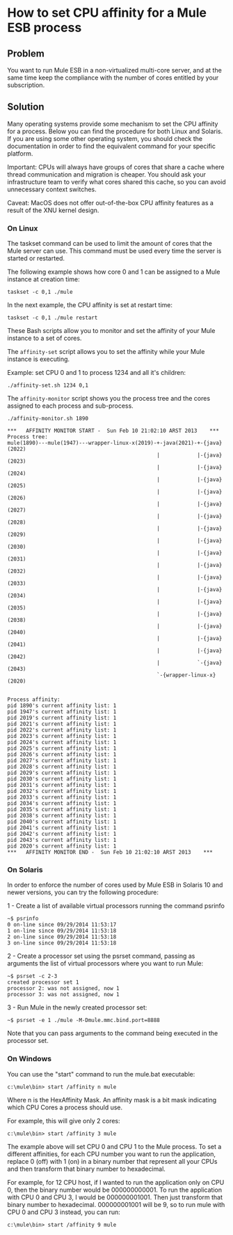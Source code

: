 # How to set CPU affinity for a Mule ESB process


## Problem

You want to run Mule ESB in a non-virtualized multi-core server, and at the same time keep the compliance with the number of cores entitled by your subscription.


## Solution

Many operating systems provide some mechanism to set the CPU affinity for a process. Below you can find the procedure for both Linux and Solaris. If you are using some other operating system, you should check the documentation in order to find the equivalent command for your specific platform.

Important: CPUs will always have groups of cores that share a cache where thread communication and migration is cheaper. You should ask your infrastructure team to verify what cores shared this cache, so you can avoid unnecessary context switches.

Caveat: MacOS does not offer out-of-the-box CPU affinity features as a result of the XNU kernel design.


### On Linux

The taskset command can be used to limit the amount of cores that the Mule server can use. This command must be used every time the server is started or restarted.

The following example shows how core 0 and 1 can be assigned to a Mule instance at creation time:

`taskset -c 0,1 ./mule`

In the next example, the CPU affinity is set at restart time:

`taskset -c 0,1 ./mule restart`

These Bash scripts allow you to monitor and set the affinity of your Mule instance to a set of cores.

The `affinity-set` script allows you to set the affinity while your Mule instance is executing. 

Example: set CPU 0 and 1 to process 1234 and all it's children:

`./affinity-set.sh 1234 0,1`

The `affinity-monitor` script shows you the process tree and the cores assigned to each process and sub-process.

`./affinity-monitor.sh 1890`

```
***   AFFINITY MONITOR START -  Sun Feb 10 21:02:10 ARST 2013    ***  
Process tree:  
mule(1890)---mule(1947)---wrapper-linux-x(2019)-+-java(2021)-+-{java}(2022)  
                                                |            |-{java}(2023)  
                                                |            |-{java}(2024)
                                                |            |-{java}(2025)
                                                |            |-{java}(2026)
                                                |            |-{java}(2027)
                                                |            |-{java}(2028)
                                                |            |-{java}(2029)
                                                |            |-{java}(2030)
                                                |            |-{java}(2031)
                                                |            |-{java}(2032)
                                                |            |-{java}(2033)
                                                |            |-{java}(2034)
                                                |            |-{java}(2035)
                                                |            |-{java}(2038)
                                                |            |-{java}(2040)
                                                |            |-{java}(2041)
                                                |            |-{java}(2042)
                                                |            `-{java}(2043)
                                                `-{wrapper-linux-x}(2020)


Process affinity:
pid 1890's current affinity list: 1
pid 1947's current affinity list: 1
pid 2019's current affinity list: 1
pid 2021's current affinity list: 1
pid 2022's current affinity list: 1
pid 2023's current affinity list: 1
pid 2024's current affinity list: 1
pid 2025's current affinity list: 1
pid 2026's current affinity list: 1
pid 2027's current affinity list: 1
pid 2028's current affinity list: 1
pid 2029's current affinity list: 1
pid 2030's current affinity list: 1
pid 2031's current affinity list: 1
pid 2032's current affinity list: 1
pid 2033's current affinity list: 1
pid 2034's current affinity list: 1
pid 2035's current affinity list: 1
pid 2038's current affinity list: 1
pid 2040's current affinity list: 1
pid 2041's current affinity list: 1
pid 2042's current affinity list: 1
pid 2043's current affinity list: 1
pid 2020's current affinity list: 1
***   AFFINITY MONITOR END -  Sun Feb 10 21:02:10 ARST 2013    ***  
```


### On Solaris

In order to enforce the number of cores used by Mule ESB in Solaris 10 and newer versions, you can try the following procedure:


1 - Create a list of available virtual processors running the command psrinfo

```
~$ psrinfo
0 on-line since 09/29/2014 11:53:17
1 on-line since 09/29/2014 11:53:18
2 on-line since 09/29/2014 11:53:18
3 on-line since 09/29/2014 11:53:18
```

2 - Create a processor set using the psrset command, passing as arguments the list of virtual processors where you want to run Mule:

```
~$ psrset -c 2-3
created processor set 1
processor 2: was not assigned, now 1
processor 3: was not assigned, now 1
```

3 - Run Mule in the newly created processor set:

```
~$ psrset -e 1 ./mule -M-Dmule.mmc.bind.port=8888
```

Note that you can pass arguments to the command being executed in the processor set.

### On Windows

You can use the "start" command to run the mule.bat executable:
```
c:\mule\bin> start /affinity n mule 
```
Where n is the HexAffinity Mask. An affinity mask is a bit mask indicating which CPU Cores a process should use. 

For example, this will give only 2 cores:

```
c:\mule\bin> start /affinity 3 mule 
```
The example above will set CPU 0 and CPU 1 to the Mule process. To set a different affinities, for each CPU number you want to run the application, replace 0 (off) with 1 (on) in a binary number that represent all your CPUs and then transform that binary number to hexadecimal. 

For example, for 12 CPU host, if I wanted to run the application only on CPU 0, then the binary number would be 000000000001. To run the application with CPU 0 and CPU 3, I would be 000000001001. Then just transform that binary number to hexadecimal. 000000001001 will be 9, so to run mule with CPU 0 and CPU 3 instead, you can run:
```
c:\mule\bin> start /affinity 9 mule
```